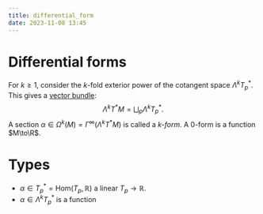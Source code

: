 ```yaml
---
title: differential_form
date: 2023-11-08 13:45
---
```

# Differential forms
For $k\geq 1$, consider the $k$-fold exterior power of the cotangent space
$\Lambda^k T^*_p$. This gives a [vector bundle](vector_bundle.md):
$$
\Lambda^k T^*M = \bigsqcup_p \Lambda^k T_p^*.
$$
A section $\alpha\in\Omega^k(M)=\Gamma^\infty(\Lambda^k T^* M)$ is called
a *$k$-form*. A $0$-form is a function $M\to\R$.



# Types
- $\alpha\in T_p^*=\text{Hom}(T_p,\mathbb{R})$ a linear $T_p \to \mathbb{R}$.
- $\alpha\in\Lambda^k T_p^*$ is a function 

